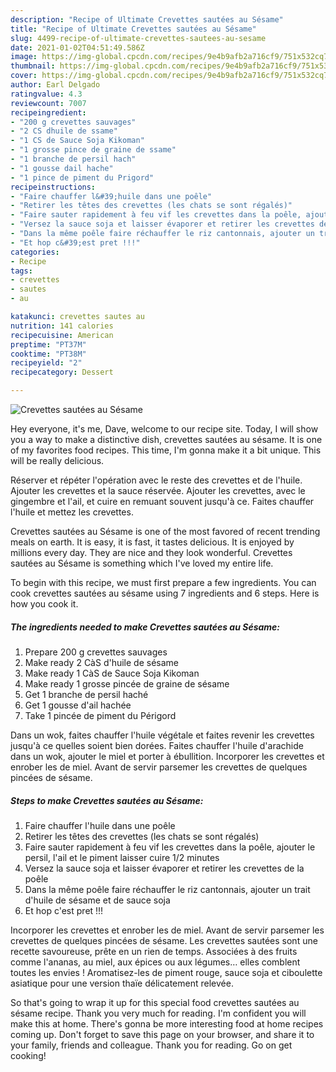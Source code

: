```yaml
---
description: "Recipe of Ultimate Crevettes sautées au Sésame"
title: "Recipe of Ultimate Crevettes sautées au Sésame"
slug: 4499-recipe-of-ultimate-crevettes-sautees-au-sesame
date: 2021-01-02T04:51:49.586Z
image: https://img-global.cpcdn.com/recipes/9e4b9afb2a716cf9/751x532cq70/crevettes-sautees-au-sesame-photo-principale-de-la-recette.jpg
thumbnail: https://img-global.cpcdn.com/recipes/9e4b9afb2a716cf9/751x532cq70/crevettes-sautees-au-sesame-photo-principale-de-la-recette.jpg
cover: https://img-global.cpcdn.com/recipes/9e4b9afb2a716cf9/751x532cq70/crevettes-sautees-au-sesame-photo-principale-de-la-recette.jpg
author: Earl Delgado
ratingvalue: 4.3
reviewcount: 7007
recipeingredient:
- "200 g crevettes sauvages"
- "2 CS dhuile de ssame"
- "1 CS de Sauce Soja Kikoman"
- "1 grosse pince de graine de ssame"
- "1 branche de persil hach"
- "1 gousse dail hache"
- "1 pince de piment du Prigord"
recipeinstructions:
- "Faire chauffer l&#39;huile dans une poêle"
- "Retirer les têtes des crevettes (les chats se sont régalés)"
- "Faire sauter rapidement à feu vif les crevettes dans la poêle, ajouter le persil, l&#39;ail et le piment laisser cuire 1/2 minutes"
- "Versez la sauce soja et laisser évaporer et retirer les crevettes de la poêle"
- "Dans la même poêle faire réchauffer le riz cantonnais, ajouter un trait d&#39;huile de sésame et de sauce soja"
- "Et hop c&#39;est pret !!!"
categories:
- Recipe
tags:
- crevettes
- sautes
- au

katakunci: crevettes sautes au 
nutrition: 141 calories
recipecuisine: American
preptime: "PT37M"
cooktime: "PT38M"
recipeyield: "2"
recipecategory: Dessert

---
```



![Crevettes sautées au Sésame](https://img-global.cpcdn.com/recipes/9e4b9afb2a716cf9/751x532cq70/crevettes-sautees-au-sesame-photo-principale-de-la-recette.jpg)

Hey everyone, it's me, Dave, welcome to our recipe site. Today, I will show you a way to make a distinctive dish, crevettes sautées au sésame. It is one of my favorites food recipes. This time, I'm gonna make it a bit unique. This will be really delicious.

Réserver et répéter l&#39;opération avec le reste des crevettes et de l&#39;huile. Ajouter les crevettes et la sauce réservée. Ajouter les crevettes, avec le gingembre et l&#39;ail, et cuire en remuant souvent jusqu&#39;à ce. Faites chauffer l&#39;huile et mettez les crevettes.

Crevettes sautées au Sésame is one of the most favored of recent trending meals on earth. It is easy, it is fast, it tastes delicious. It is enjoyed by millions every day. They are nice and they look wonderful. Crevettes sautées au Sésame is something which I've loved my entire life.


To begin with this recipe, we must first prepare a few ingredients. You can cook crevettes sautées au sésame using 7 ingredients and 6 steps. Here is how you cook it.

<!--inarticleads1-->

##### The ingredients needed to make Crevettes sautées au Sésame:

1. Prepare 200 g crevettes sauvages
1. Make ready 2 CàS d&#39;huile de sésame
1. Make ready 1 CàS de Sauce Soja Kikoman
1. Make ready 1 grosse pincée de graine de sésame
1. Get 1 branche de persil haché
1. Get 1 gousse d&#39;ail hachée
1. Take 1 pincée de piment du Périgord


Dans un wok, faites chauffer l&#39;huile végétale et faites revenir les crevettes jusqu&#39;à ce quelles soient bien dorées. Faites chauffer l&#39;huile d&#39;arachide dans un wok, ajouter le miel et porter à ébullition. Incorporer les crevettes et enrober les de miel. Avant de servir parsemer les crevettes de quelques pincées de sésame. 

<!--inarticleads2-->

##### Steps to make Crevettes sautées au Sésame:

1. Faire chauffer l&#39;huile dans une poêle
1. Retirer les têtes des crevettes (les chats se sont régalés)
1. Faire sauter rapidement à feu vif les crevettes dans la poêle, ajouter le persil, l&#39;ail et le piment laisser cuire 1/2 minutes
1. Versez la sauce soja et laisser évaporer et retirer les crevettes de la poêle
1. Dans la même poêle faire réchauffer le riz cantonnais, ajouter un trait d&#39;huile de sésame et de sauce soja
1. Et hop c&#39;est pret !!!


Incorporer les crevettes et enrober les de miel. Avant de servir parsemer les crevettes de quelques pincées de sésame. Les crevettes sautées sont une recette savoureuse, prête en un rien de temps. Associées à des fruits comme l&#39;ananas, au miel, aux épices ou aux légumes… elles comblent toutes les envies ! Aromatisez-les de piment rouge, sauce soja et ciboulette asiatique pour une version thaïe délicatement relevée. 

So that's going to wrap it up for this special food crevettes sautées au sésame recipe. Thank you very much for reading. I'm confident you will make this at home. There's gonna be more interesting food at home recipes coming up. Don't forget to save this page on your browser, and share it to your family, friends and colleague. Thank you for reading. Go on get cooking!
